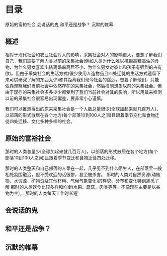 # 目录
原始的富裕社会
会说话的鬼
和平还是战争？
沉默的帷幕

## 概述
相对于现代社会和农业社会对人的影响，采集社会对人的影响更大，要想了解我们自己，我们需要了解人类以前的采集社会(例如人类为什么难以抗拒高糖高油的食物、为什么男女喜欢出轨离婚率高居不小、为什么男女对彼此和孩子有强烈的占有欲)。但由于采集社会的生活方式(很少使用人造物品且四处迁徙的生活方式遗留下来可供研究了解的东西太少)和其距离我们现今社会的遥远，想要了解他们，只能依靠观察我们当前社会中依然存在的采集社会，然后推测想象以前的采集社会。但由于现存的采集社会多多少少都受到了我们当前社会对其的影响，所以用其来推测以前的采集社会很容易出现偏差，要非常小心谨慎。

我们可以推测得出的原来采集社会是一个人数总量很少(全球加起来就几百万人)、以部落的形式散居在各个地方(每个部落10到100人之间)且跟着季节变化和食物迁徙四处迁移、文化多种多样的社会。

## 原始的富裕社会
那时的人类总量少(全球加起来就几百万人)，以部落的形式散居在各个地方(每个部落10到100人之间)且跟着季节变迁和食物迁徙四处迁移。

那时的人类整天和自己部落的人呆在一起，几乎见不到什么陌生人，在部落里一般相处氛围融洽，但不受欢迎的话很惨，甚至被杀害。
那时的人类对自然资源(动植物、水资源、矿物资及其他材料、气候气象变化)的样貌、分布和变化特别熟悉了解
那时的人类饮食比较多样和均衡(水果、蘑菇、肉类等等，不像现在主要是以谷物为主)。
那时的人类每天工作时长短




## 会说话的鬼
## 和平还是战争？

## 沉默的帷幕
